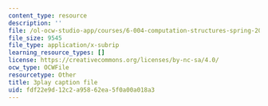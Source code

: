 ```yaml
---
content_type: resource
description: ''
file: /ol-ocw-studio-app/courses/6-004-computation-structures-spring-2017/fdf22e9d12c2a95862ea5f0a00a018a3_3KJeK-UUADA.srt
file_size: 9545
file_type: application/x-subrip
learning_resource_types: []
license: https://creativecommons.org/licenses/by-nc-sa/4.0/
ocw_type: OCWFile
resourcetype: Other
title: 3play caption file
uid: fdf22e9d-12c2-a958-62ea-5f0a00a018a3
---
```

